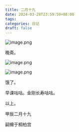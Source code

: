 ```yaml
---
title: 二月十九
date: 2024-03-28T23:59:59+08:00
tags: 
categories: 日记
draft: false
---
```

![image.png](https://cdn.jsdelivr.net/gh/luo029/blogimage@main/24%200330%200908%2003.png)

晚斋。

![image.png](https://cdn.jsdelivr.net/gh/luo029/blogimage@main/24%200330%200908%2020.png)

![image.png](https://cdn.jsdelivr.net/gh/luo029/blogimage@main/24%200330%200908%2030.png)

饿了。

早课咕咕。金刚长寿咕咕。

以上。

甲辰二月十九

嗣檙于桐柏宫
